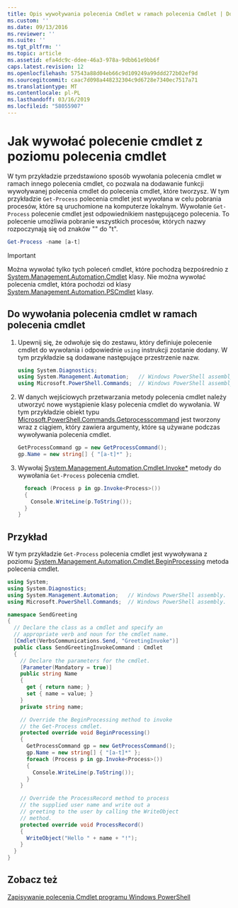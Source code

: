 ```yaml
---
title: Opis wywoływania polecenia Cmdlet w ramach polecenia Cmdlet | Dokumentacja firmy Microsoft
ms.custom: ''
ms.date: 09/13/2016
ms.reviewer: ''
ms.suite: ''
ms.tgt_pltfrm: ''
ms.topic: article
ms.assetid: efa4dc9c-ddee-46a3-978a-9dbb61e9bb6f
caps.latest.revision: 12
ms.openlocfilehash: 57543a88d04eb66c9d109249a99ddd272b02ef9d
ms.sourcegitcommit: caac7d098a448232304c9d6728e7340ec7517a71
ms.translationtype: MT
ms.contentlocale: pl-PL
ms.lasthandoff: 03/16/2019
ms.locfileid: "58055907"
---
```

# <a name="how-to-invoke-a-cmdlet-from-within-a-cmdlet"></a>Jak wywołać polecenie cmdlet z poziomu polecenia cmdlet

W tym przykładzie przedstawiono sposób wywołania polecenia cmdlet w ramach innego polecenia cmdlet, co pozwala na dodawanie funkcji wywoływanej polecenia cmdlet do polecenia cmdlet, które tworzysz. W tym przykładzie `Get-Process` polecenia cmdlet jest wywołana w celu pobrania procesów, które są uruchomione na komputerze lokalnym. Wywołanie `Get-Process` polecenie cmdlet jest odpowiednikiem następującego polecenia. To polecenie umożliwia pobranie wszystkich procesów, których nazwy rozpoczynają się od znaków "" do "t".

```powershell
Get-Process -name [a-t]
```

> [!IMPORTANT]
> Można wywołać tylko tych poleceń cmdlet, które pochodzą bezpośrednio z [System.Management.Automation.Cmdlet](/dotnet/api/System.Management.Automation.Cmdlet) klasy. Nie można wywołać polecenia cmdlet, która pochodzi od klasy [System.Management.Automation.PSCmdlet](/dotnet/api/System.Management.Automation.PSCmdlet) klasy.

## <a name="to-invoke-a-cmdlet-from-within-a-cmdlet"></a>Do wywołania polecenia cmdlet w ramach polecenia cmdlet

1. Upewnij się, że odwołuje się do zestawu, który definiuje polecenie cmdlet do wywołania i odpowiednie `using` instrukcji zostanie dodany. W tym przykładzie są dodawane następujące przestrzenie nazw.

    ```csharp
    using System.Diagnostics;
    using System.Management.Automation;   // Windows PowerShell assembly.
    using Microsoft.PowerShell.Commands;  // Windows PowerShell assembly.
    ```

2. W danych wejściowych przetwarzania metody polecenia cmdlet należy utworzyć nowe wystąpienie klasy polecenia cmdlet do wywołania. W tym przykładzie obiekt typu [Microsoft.PowerShell.Commands.Getprocesscommand](/dotnet/api/Microsoft.PowerShell.Commands.GetProcessCommand) jest tworzony wraz z ciągiem, który zawiera argumenty, które są używane podczas wywoływania polecenia cmdlet.

    ```csharp
    GetProcessCommand gp = new GetProcessCommand();
    gp.Name = new string[] { "[a-t]*" };
    ```

3. Wywołaj [System.Management.Automation.Cmdlet.Invoke*](/dotnet/api/System.Management.Automation.Cmdlet.Invoke) metody do wywołania `Get-Process` polecenia cmdlet.

    ```csharp
      foreach (Process p in gp.Invoke<Process>())
      {
        Console.WriteLine(p.ToString());
      }
    }
    ```

## <a name="example"></a>Przykład

W tym przykładzie `Get-Process` polecenia cmdlet jest wywoływana z poziomu [System.Management.Automation.Cmdlet.BeginProcessing](/dotnet/api/System.Management.Automation.Cmdlet.BeginProcessing) metoda polecenia cmdlet.

```csharp
using System;
using System.Diagnostics;
using System.Management.Automation;   // Windows PowerShell assembly.
using Microsoft.PowerShell.Commands;  // Windows PowerShell assembly.

namespace SendGreeting
{
  // Declare the class as a cmdlet and specify an
  // appropriate verb and noun for the cmdlet name.
  [Cmdlet(VerbsCommunications.Send, "GreetingInvoke")]
  public class SendGreetingInvokeCommand : Cmdlet
  {
    // Declare the parameters for the cmdlet.
    [Parameter(Mandatory = true)]
    public string Name
    {
      get { return name; }
      set { name = value; }
    }
    private string name;

    // Override the BeginProcessing method to invoke
    // the Get-Process cmdlet.
    protected override void BeginProcessing()
    {
      GetProcessCommand gp = new GetProcessCommand();
      gp.Name = new string[] { "[a-t]*" };
      foreach (Process p in gp.Invoke<Process>())
      {
        Console.WriteLine(p.ToString());
      }
    }

    // Override the ProcessRecord method to process
    // the supplied user name and write out a
    // greeting to the user by calling the WriteObject
    // method.
    protected override void ProcessRecord()
    {
      WriteObject("Hello " + name + "!");
    }
  }
}
```

## <a name="see-also"></a>Zobacz też

[Zapisywanie polecenia Cmdlet programu Windows PowerShell](./writing-a-windows-powershell-cmdlet.md)
